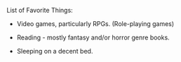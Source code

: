 List of Favorite Things:

* Video games, particularly RPGs. (Role-playing games)

* Reading - mostly fantasy and/or horror genre books.

* Sleeping on a decent bed. 
